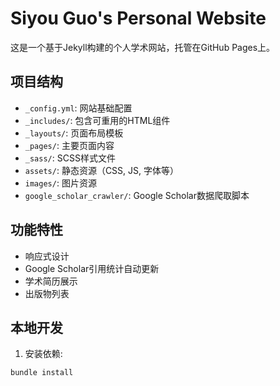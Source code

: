 # Siyou Guo's Personal Website

这是一个基于Jekyll构建的个人学术网站，托管在GitHub Pages上。

## 项目结构

- `_config.yml`: 网站基础配置
- `_includes/`: 包含可重用的HTML组件
- `_layouts/`: 页面布局模板
- `_pages/`: 主要页面内容
- `_sass/`: SCSS样式文件
- `assets/`: 静态资源（CSS, JS, 字体等）
- `images/`: 图片资源
- `google_scholar_crawler/`: Google Scholar数据爬取脚本

## 功能特性

- 响应式设计
- Google Scholar引用统计自动更新
- 学术简历展示
- 出版物列表

## 本地开发

1. 安装依赖:
```bash
bundle install
